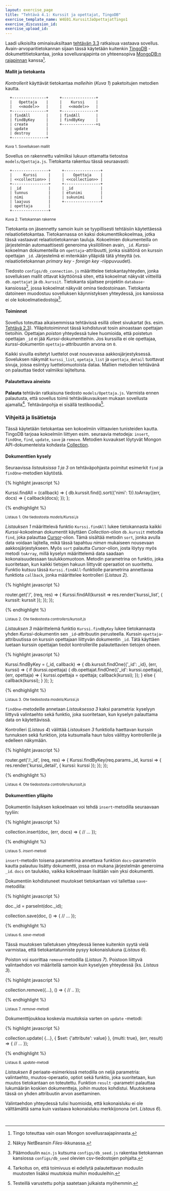 ```yaml
---
layout: exercise_page
title: "Tehtävä 4.1: Kurssit ja opettajat, TingoDB"
exercise_template_name: W4E01.KurssitJaOpettajatTingo1
exercise_discussion_id: 
exercise_upload_id: 
---
```


Laadi  ulkoisilta ominaisuksiltaan [tehtävän 3.3](../../osa3/tehtava33) ratkaisua vastaava sovellus. Avain-arvoparitietokannan sijaan tässä käytetään kuitenkin [TingoDB][tingo] -dokumettitietokantaa, jonka sovellusrajapinta on yhteensopiva [MongoDB:n rajapinnan][mongo-api] kanssa[^0].

[tingo]: http://www.tingodb.com
[mongo-api]: http://mongodb.github.io/node-mongodb-native

[^0]: Tingo toteuttaa vain osan Mongon sovellusraajapinnasta.


#### Mallit ja tietokanta


*Kontrollerit* käyttävät tietokantaa *malleihin* (*Kuva 1*) paketoitujen metodien kautta. 
 
~~~
  +---------------+     +---------------+
  |   Opettaja    |     |    Kurssi     |
  |   <<model>>   |     |   <<model>>   |
  +---------------+     +---------------+
  | findAll       |     | findAll       |
  | findByKey     |     | findByKey     |
  | create        |     +---------------+s
  | update        |
  | destroy       |
  +---------------+
~~~
<small>Kuva 1. Sovelluksen mallit</small>


Sovellus on rakennettu valmiiksi lukuun ottamatta tietostoa `models/Opettaja.js`. Tietokanta rakentuu tässä seuraavasti:

~~~
  +----------------+     +----------------+
  |     Kurssi     |     |    Opettaja    |
  | <<collection>> |     | <<collection>> |
  +----------------+     +----------------+
  | _id            |     | _id            |
  | tunnus         |     | etunimi        |
  | nimi           |     | sukunimi       |
  | laajuus        |     +----------------+
  | opettaja       |
  +----------------+
~~~
<small>Kuva 2. Tietokannan rakenne</small>

Tietokanta on jäsennetty samoin kuin se tyypillisesti tehtäisiin käytettäessä relaatiotietokantaa. Tietokannassa on kaksi dokumenttikokoelmaa, jotka tässä vastaavat relaatiotietokannan tauluja. Kokoelmien dokumenteilla on järjestelmän automaattisesti generoima yksilöllinen avain, `_id`.  *Kurssi*-kokoelman dokumenteilla on `opettaja`-attribuutti, jonka sisältönä on kurssin opettajan `_id`. Järjestelmä ei mitenkään ylläpidä tätä yhteyttä (vs. relaatiotietokannan *primary key* - *foreign key* -riippuvuudet).

Tiedosto `configs/db_connection.js` määrittelee tietokantayhteyden, jonka sovelluksen mallit ottavat käyttöönsä siten, että kokoelmat näkyvät viitteillä `db.opettajat` ja `db.kurssit`. Tietokanta sijaitsee projektin `database`-kansiossa[^1], jossa kokoelmat näkyvät omina tiedostoinaan. Tietokanta datoineen muodostuu sovelluksen käynnistyksen yhteydessä, jos kansiossa ei ole kokoelmatiedostoja[^2].

[^1]: Näkyy NetBeansin *Files*-ikkunassa.
[^2]: Päämoduulin `main.js` kutsuma `configs/db_seed.js` rakentaa tietokannan kansiossa `configs/db_seed` olevien csv-tiedostojen pohjalta.

#### Toiminnot

Sovellus toteuttaa aikaisemmissa tehtävissä esillä olleet sivukartat (ks. esim. [Tehtävä 2.3](../../osa2/tehtava23)). Ylläpitotoiminnot tässä kohdistuvat tosin ainoastaan opettajan tietoihin. Opettajan *poiston* yhteydessä tulee huomioida, että poistetun opettajan `_id` ei jää *Kurssi*-dokumentteihin. Jos kurssilla ei ole opettajaa, *kurssi*-dokumentin `opettaja`-attribuuntin arvona on `0`. 

Kaikki sivuilla esitetyt luettelot ovat nousevassa aakkosjärjestyksessä. Soveluksen näkymät `kurssi_list`, `opetaja_list` ja `opettaja_detail` tuottavat sivuja, joissa esiintyy luettelomuotoista dataa. Mallien metodien tehtävänä on palauttaa tiedot valmiiksi lajiteltuna.

#### Palautettava aineisto

**Palauta** tehtävän ratkaisuna tiedosto `models/Opettaja.js`. Varmista ennen palautusta, että sovellus toimii tehtäväkuvauksen mukaan sovellusta ajamalla[^3]. Tehtävänpohja ei sisällä testikoodia[^4].
 
[^3]: Tarkoitus on, että toimivuus ei edellytä palautettavan moduulin muutosten lisäksi muutoksia muihin moduuleihin. 
[^4]: Testeillä varustettu pohja saatetaan julkaista myöhemmin. 

### Vihjeitä ja lisätietoja

Tässä käytetään tietokantaa sen kokoelmiin viittaavien tunisteiden kautta. TingoDB tarjoaa kokoelmiin liittyen esim. seuraavia metodeja: `insert`, `findOne`, `find`, `update`, `save` ja `remove`. Metodien kuvaukset löytyvät Mongon API-dokumenteista kohdasta [Collection][Collection]. 

[Collection]: http://mongodb.github.io/node-mongodb-native/2.2/api/Collection.html

#### Dokumenttien kysely

Seuraavissa *listauksissa 1 ja 3* on tehtäväpohjasta poimitut esimerkit `find` ja `findOne`-metodien käytöstä. 


{% highlight javascript %}

Kurssi.findAll = (callback) => {
   db.kurssit.find().sort({'nimi': 1}).toArray((err, docs) => {
      callback(docs);
   });
};


{% endhighlight %}

<small>Listaus 1.  Ote tiedostosta *models/Kurssi.js*</small>


*Listauksen 1* määrittelevä funktio `Kurssi.findAll` lukee tietokannasta kaikki *Kurssi*-kokoelman dokumentit käyttäen *Collection*-olion `db.kurssit` metodia `find`, joka palauttaa [Cursor][Cursor]-olion. Tämä sisältää metodin `sort`, jonka avulla data voidaan lajitella, mikä tässä tapahtuu *nimen* mukaiseen nousevaan aakkosjärjestykseen. Myös `sort` palautta *Cursor*-olion, josta löytyy myös metodi `toArray`, millä kyselyn määrittelemä data saadaan kokonaisuudessaan taulukkomuotoon. Metodin parametrina on funktio, joka suoritetaan, kun kaikki tietojen hakuun liittyvät operaatiot on suoritettu. Funktio kutsuu tässä `Kurssi.findAll`-funktiolle parametrina annettavaa funktiota `callback`, jonka määrittelee kontrolleri (*Listaus 2*). 

[Cursor]: http://mongodb.github.io/node-mongodb-native/2.2/api/Cursor.html


{% highlight javascript %}

router.get('/', (req, res) => {
   Kurssi.findAll(kurssit => 
      res.render('kurssi_list', {
         kurssit: kurssit
      });
   });
});

{% endhighlight %}

<small>Listaus 2.  Ote tiedostosta *controllers/kurssit.js*</small>


*Listauksen 3* määrittelemä funktio `Kurssi.findByKey` lukee tietokannasta yhden *Kurssi*-dokumentin sen `_id`-attribuutin perusteella. Kurssin `opettaja`-attribuutissa on kurssin opettajaan liittyvän dokumentin `_id`. Tätä käyttäen luetaan kurssin opettajan tiedot kontrollerille palautettavien tietojen oheen. 


{% highlight javascript %}

Kurssi.findByKey = (_id, callback) => {
   db.kurssit.findOne({'_id': _id}, (err, kurssi) => {
      if (kurssi.opettaja) {
         db.opettajat.findOne({'_id': kurssi.opettaja}, (err, opettaja) => {
            kurssi.opettaja = opettaja;
            callback(kurssi);
         });
      } else {
         callback(kurssi);
      }
   });
};

{% endhighlight %}

<small>Listaus 3.  Ote tiedostosta *models/Kurssi.js*</small>


`findOne`-metodeille annetaan *Listauksessa 3* kaksi parametria: kyselyyn liittyvä valintaehto sekä funktio, joka suoritetaan, kun kyselyn palauttama data on käytettävissä.

 Kontrolleri (*Listaus 4*) välittää *Listauksen 3* funktiolla haettavan kurssin tunnuksen sekä funktion, jota kutsumalla haun tulos välittyy kontrollerille ja edelleen näkymään.


{% highlight javascript %}

router.get('/:_id', (req, res) => {
   Kurssi.findByKey(req.params._id, kurssi => {
      res.render('kurssi_detail', {
         kurssi: kurssi
      });
   });
});

{% endhighlight %}

<small>Listaus 4.  Ote tiedostosta *controllers/kurssit.js*</small>


#### Dokumenttien ylläpito


Dokumentin lisäyksen kokoelmaan voi tehdä `insert`-metodilla seuraavaan tyyliin:


{% highlight javascript %}

collection.insert(doc, (err, docs) => {
    // ...
});

{% endhighlight %}

<small>Listaus 5.  *insert*-metodi</small>


`insert`-metodin toisena parametrina annettava funktion `docs`-parametrin kautta palautuu lisätty dokumentti, jossa on mukana järjestelmän generoima `_id`. `docs` on taulukko, vaikka kokoelmaan lisätään vain yksi dokumentti. 


Dokumentiin kohdistuneet muutokset tietokantaan voi tallettaa `save`-metodilla:


{% highlight javascript %}

doc._id = parseInt(doc._id);

collection.save(doc, () => {
    // ...
});

{% endhighlight %}

<small>Listaus 6.  *save*-metodi</small>


Tässä muutoksen talletuksen yhteydessä lienee kuitenkin syytä vielä varmistaa, että tietokantatunniste pysyy kokonaislukuna (*Listaus 6*).

Poiston voi suorittaa `remove`-metodilla (*Listaus 7*). Poistoon liittyvä valintaehdon voi määritellä samoin kuin kyselyjen yhteydessä (ks. *Listaus 3*).

{% highlight javascript %}

collection.remove({...}, () => {
    // ..
});

{% endhighlight %}

<small>Listaus 7.  *remove*-metodi</small>


Dokumenttijoukkoa koskevia muutoksia varten on `update` -metodi:


{% highlight javascript %}

collection.update( {...}, { $set: {'attribute': value} }, {multi: true}, 
(err, result) => {
      // ...
});

{% endhighlight %}

<small>Listaus 8.  *update*-metodi</small>

*Listauksen 8* periaate-esimerkissä metodilla on neljä parametria: valintaehto,  muutos-operaatio, optiot sekä funktio, joka suoritetaan, kun muutos tietokantaan on toteutettu. Funktion `result` -parametri palauttaa lukumäärän koskien dokumentteja, joihin muutos kohdistui. Muutoksena tässä on yhden attribuutin arvon asettaminen. 

Valintaehdon yhteydessä tulisi  huomioida, että kokonaisluku ei ole välttämättä sama kuin vastaava kokonaisluku merkkijonona (vrt. *Listaus 6*).


<br/>

